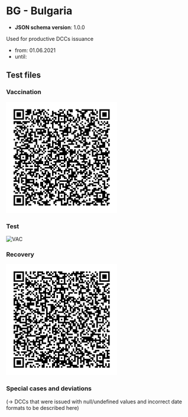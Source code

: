 # BG - Bulgaria

* **JSON schema version**: 1.0.0

Used for productive DCCs issuance
* from: 01.06.2021
* until:

## Test files

### Vaccination

![VAC](VAC.png)


### Test

![VAC](TEST.png)


### Recovery

![REC](REC.png)

### Special cases and deviations
(-> DCCs that were issued with null/undefined values and incorrect date formats to be described here)